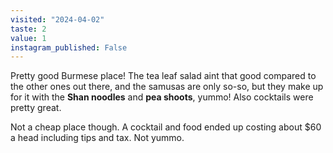 ```yaml
---
visited: "2024-04-02"
taste: 2
value: 1
instagram_published: False
---
```


Pretty good Burmese place! The tea leaf salad aint that good compared to the other ones out there, and the samusas are only so-so, but they make up for it with the **Shan noodles** and **pea shoots**, yummo! Also cocktails were pretty great.

Not a cheap place though. A cocktail and food ended up costing about $60 a head including tips and tax. Not yummo.
